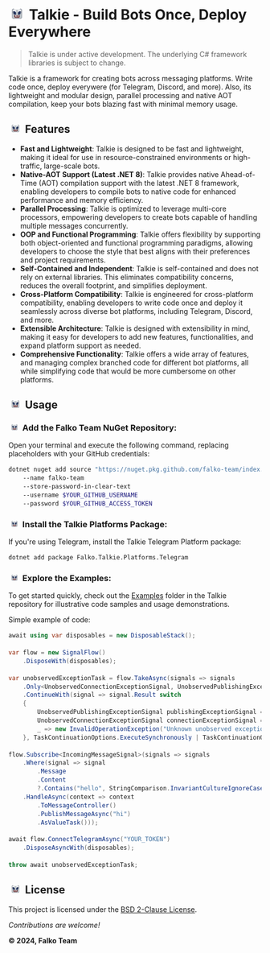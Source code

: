 # <img src="Icon64.png" width="24" hspace="5" /> Talkie - Build Bots Once, Deploy Everywhere

> Talkie is under active development. The underlying C# framework libraries is subject to change.

Talkie is a framework for creating bots across messaging platforms. Write code once, deploy everywere (for Telegram, Discord, and more). Also, its lightweight and modular design, parallel processing and native AOT compilation, keep your bots blazing fast with minimal memory usage.

## <img src="Icon64.png" width="18" hspace="5" /> Features

- **Fast and Lightweight**: Talkie is designed to be fast and lightweight, making it ideal for use in resource-constrained environments or high-traffic, large-scale bots.
- **Native-AOT Support (Latest .NET 8)**: Talkie provides native Ahead-of-Time (AOT) compilation support with the latest .NET 8 framework, enabling developers to compile bots to native code for enhanced performance and memory efficiency.
- **Parallel Processing**: Talkie is optimized to leverage multi-core processors, empowering developers to create bots capable of handling multiple messages concurrently.
- **OOP and Functional Programming**: Talkie offers flexibility by supporting both object-oriented and functional programming paradigms, allowing developers to choose the style that best aligns with their preferences and project requirements.
- **Self-Contained and Independent**: Talkie is self-contained and does not rely on external libraries. This eliminates compatibility concerns, reduces the overall footprint, and simplifies deployment.
- **Cross-Platform Compatibility**: Talkie is engineered for cross-platform compatibility, enabling developers to write code once and deploy it seamlessly across diverse bot platforms, including Telegram, Discord, and more.
- **Extensible Architecture**: Talkie is designed with extensibility in mind, making it easy for developers to add new features, functionalities, and expand platform support as needed.
- **Comprehensive Functionality**: Talkie offers a wide array of features, and managing complex branched code for different bot platforms, all while simplifying code that would be more cumbersome on other platforms.

## <img src="Icon64.png" width="18" hspace="5" /> Usage

### <img src="Icon64.png" width="14" hspace="5" /> Add the Falko Team NuGet Repository:

Open your terminal and execute the following command, replacing placeholders with your GitHub credentials:

```bash
dotnet nuget add source "https://nuget.pkg.github.com/falko-team/index.json"
    --name falko-team
    --store-password-in-clear-text
    --username $YOUR_GITHUB_USERNAME
    --password $YOUR_GITHUB_ACCESS_TOKEN
```

### <img src="Icon64.png" width="14" hspace="5" /> Install the Talkie Platforms Package:

If you're using Telegram, install the Talkie Telegram Platform package:

```bash
dotnet add package Falko.Talkie.Platforms.Telegram
```

### <img src="Icon64.png" width="14" hspace="5" /> Explore the Examples:

To get started quickly, check out the [Examples](Examples) folder in the Talkie repository
for illustrative code samples and usage demonstrations.

Simple example of code:

```C#
await using var disposables = new DisposableStack();

var flow = new SignalFlow()
    .DisposeWith(disposables);

var unobservedExceptionTask = flow.TakeAsync(signals => signals
    .Only<UnobservedConnectionExceptionSignal, UnobservedPublishingExceptionSignal>())
    .ContinueWith(signal => signal.Result switch
    {
        UnobservedPublishingExceptionSignal publishingExceptionSignal => publishingExceptionSignal.Exception,
        UnobservedConnectionExceptionSignal connectionExceptionSignal => connectionExceptionSignal.Exception,
        _ => new InvalidOperationException("Unknown unobserved exception signal")
    }, TaskContinuationOptions.ExecuteSynchronously | TaskContinuationOptions.OnlyOnRanToCompletion);

flow.Subscribe<IncomingMessageSignal>(signals => signals
    .Where(signal => signal
        .Message
        .Content
        ?.Contains("hello", StringComparison.InvariantCultureIgnoreCase) is true)
    .HandleAsync(context => context
        .ToMessageController()
        .PublishMessageAsync("hi")
        .AsValueTask()));

await flow.ConnectTelegramAsync("YOUR_TOKEN")
    .DisposeAsyncWith(disposables);

throw await unobservedExceptionTask;
```

## <img src="Icon64.png" width="18" hspace="5" /> License

This project is licensed under the [BSD 2-Clause License](License.md).

_Contributions are welcome!_

**© 2024, Falko Team**

